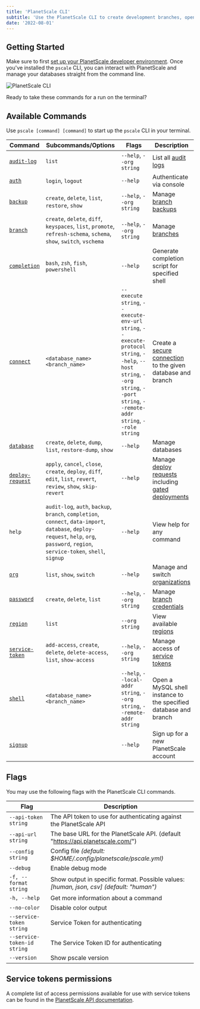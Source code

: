 ```yaml
---
title: 'PlanetScale CLI'
subtitle: 'Use the PlanetScale CLI to create development branches, open deploy requests, and make non-blocking schema changes directly from your terminal.'
date: '2022-08-01'
---
```


## Getting Started

Make sure to first [set up your PlanetScale developer environment](/docs/concepts/planetscale-environment-setup). Once you've installed the `pscale` CLI, you can interact with PlanetScale and manage your databases straight from the command line.

![PlanetScale CLI](/docs/reference/planetscale-cli/cli.png)

Ready to take these commands for a run on the terminal?

## Available Commands

Use `pscale [command] [command]` to start up the `pscale` CLI in your terminal.

| **Command**                                        | **Subcommands/Options**                                                                                                                                                                | **Flags**                                                                                                                                                                        | **Description**                                                                                                                                              |
| -------------------------------------------------- | -------------------------------------------------------------------------------------------------------------------------------------------------------------------------------------- | -------------------------------------------------------------------------------------------------------------------------------------------------------------------------------- | ------------------------------------------------------------------------------------------------------------------------------------------------------------ |
| [`audit-log`](/docs/reference/audit-log)           | `list`                                                                                                                                                                                 | `--help`, `--org string`                                                                                                                                                         | List all [audit logs](/docs/concepts/audit-log#review-your-organization-audit-log)                                                                           |
| [`auth`](/docs/reference/auth)                     | `login`, `logout`                                                                                                                                                                      | `--help`                                                                                                                                                                         | Authenticate via console                                                                                                                                     |
| [`backup`](/docs/reference/backup)                 | `create`, `delete`, `list`, `restore`, `show`                                                                                                                                          | `--help`, `--org string`                                                                                                                                                         | Manage [branch backups](/docs/concepts/back-up-and-restore)                                                                                                  |
| [`branch`](/docs/reference/branch)                 | `create`, `delete`, `diff`, `keyspaces`, `list`, `promote`, `refresh-schema`, `schema`, `show`, `switch`, `vschema`                                                                    | `--help`, `--org string`                                                                                                                                                         | Manage [branches](/docs/concepts/branching)                                                                                                                  |
| [`completion`](/docs/reference/completion)         | `bash`, `zsh`, `fish`, `powershell`                                                                                                                                                    | `--help`                                                                                                                                                                         | Generate completion script for specified shell                                                                                                               |
| [`connect`](/docs/reference/connect)               | `<database_name>` `<branch_name>`                                                                                                                                                      | `--execute string`, `--execute-env-url string`, `--execute-protocol string`, `--help`, `--host string`, `--org string`, `--port string`, `--remote-addr string`, `--role string` | Create a [secure connection](/docs/tutorials/connect-any-application#option-2-connect-using-the-planetscale-proxy) to the given database and branch          |
| [`database`](/docs/reference/database)             | `create`, `delete`, `dump`, `list`, `restore-dump`, `show`                                                                                                                             | `--help`                                                                                                                                                                         | Manage databases                                                                                                                                             |
| [`deploy-request`](/docs/reference/deploy-request) | `apply`, `cancel`, `close`, `create`, `deploy`, `diff`, `edit`, `list`, `revert`, `review`, `show`, `skip-revert`                                                                      | `--help`                                                                                                                                                                         | Manage [deploy requests](/docs/concepts/branching#1-create-a-deploy-request) including [gated deployments](/docs/concepts/deploy-requests#gated-deployments) |
| `help`                                             | `audit-log`, `auth`, `backup`, `branch`, `completion`, `connect`, `data-import`, `database`, `deploy-request`, `help`, `org`, `password`, `region`, `service-token`, `shell`, `signup` | `--help`                                                                                                                                                                         | View help for any command                                                                                                                                    |
| [`org`](/docs/reference/org)                       | `list`, `show`, `switch`                                                                                                                                                               | `--help`                                                                                                                                                                         | Manage and switch [organizations](/docs/concepts/access-control)                                                                                             |
| [`password`](/docs/reference/password)             | `create`, `delete`, `list`                                                                                                                                                             | `--help`, `--org string`                                                                                                                                                         | Manage [branch credentials](/docs/concepts/connection-strings)                                                                                               |
| [`region`](/docs/reference/region)                 | `list`                                                                                                                                                                                 | `--org string`                                                                                                                                                                   | View available [regions](/docs/concepts/regions)                                                                                                             |
| [`service-token`](/docs/reference/service-token)   | `add-access`, `create`, `delete`, `delete-access`, `list`, `show-access`                                                                                                               | `--help`, `--org string`                                                                                                                                                         | Manage access of [service tokens](/docs/concepts/service-tokens)                                                                                             |
| [`shell`](/docs/reference/shell)                   | `<database_name>` `<branch_name>`                                                                                                                                                      | `--help`, `--local-addr string`, `--org string`, `--remote-addr string`                                                                                                          | Open a MySQL shell instance to the specified database and branch                                                                                             |
| [`signup`](/docs/reference/signup)                 |                                                                                                                                                                                        | `--help`                                                                                                                                                                         | Sign up for a new PlanetScale account                                                                                                                        |

## Flags

You may use the following flags with the PlanetScale CLI commands.

| **Flag**                    | **Description**                                                                          |
| --------------------------- | ---------------------------------------------------------------------------------------- |
| `--api-token string`        | The API token to use for authenticating against the PlanetScale API                      |
| `--api-url string`          | The base URL for the PlanetScale API. (default "https://api.planetscale.com/")           |
| `--config string`           | Config file _(default: $HOME/.config/planetscale/pscale.yml)_                            |
| `--debug`                   | Enable debug mode                                                                        |
| `-f, --format string`       | Show output in specific format. Possible values: _[human, json, csv] (default: "human")_ |
| `-h, --help`                | Get more information about a command                                                     |
| `--no-color`                | Disable color output                                                                     |
| `--service-token string`    | Service Token for authenticating                                                         |
| `--service-token-id string` | The Service Token ID for authenticating                                                  |
| `--version`                 | Show pscale version                                                                      |

## Service tokens permissions

A complete list of access permissions available for use with service tokens can be found in the [PlanetScale API documentation](https://api-docs.planetscale.com/reference/service-tokens#access-permissions).
